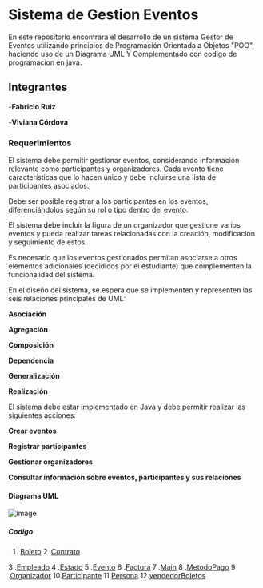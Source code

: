 # Sistema de Gestion Eventos
En este repositorio encontrara el desarrollo de un sistema Gestor de Eventos utilizando principios de Programación Orientada a Objetos "POO", haciendo uso de un Diagrama UML Y Complementado con codigo de programacion en java.
## Integrantes
-**Fabricio Ruiz**


-**Viviana Córdova**

### Requerimientos 
El sistema debe permitir gestionar eventos, considerando información relevante como participantes y organizadores. Cada evento tiene características que lo hacen único y debe incluirse una lista de participantes asociados.

Debe ser posible registrar a los participantes en los eventos, diferenciándolos según su rol o tipo dentro del evento.

El sistema debe incluir la figura de un organizador que gestione varios eventos y pueda realizar tareas relacionadas con la creación, modificación y seguimiento de estos.

Es necesario que los eventos gestionados permitan asociarse a otros elementos adicionales (decididos por el estudiante) que complementen la funcionalidad del sistema.

En el diseño del sistema, se espera que se implementen y representen las seis relaciones principales de UML:

**Asociación**

**Agregación**

**Composición**

**Dependencia**

**Generalización**

**Realización**

El sistema debe estar implementado en Java y debe permitir realizar las siguientes acciones:

**Crear eventos**

**Registrar participantes**

**Gestionar organizadores**

**Consultar información sobre eventos, participantes y sus relaciones**

#### Diagrama UML

![image](https://github.com/user-attachments/assets/8c3db13a-144d-4f5c-87a0-25f1df18361f)

##### Codigo
1. [Boleto](https://github.com/Michu117/GestionEventos/blob/main/GentionEventos/src/Boleto.java)
2 .[Contrato](https://github.com/Michu117/GestionEventos/blob/main/GentionEventos/src/Contrato.java)

3 .[Empleado](https://github.com/Michu117/GestionEventos/blob/main/GentionEventos/src/Empleado.java)
4 .[Estado](https://github.com/Michu117/GestionEventos/blob/main/GentionEventos/src/Estado.java)
5 .[Evento](https://github.com/Michu117/GestionEventos/blob/main/GentionEventos/src/Evento.java)
6 .[Factura](https://github.com/Michu117/GestionEventos/blob/main/GentionEventos/src/Factura.java)
7 .[Main](https://github.com/Michu117/GestionEventos/blob/main/GentionEventos/src/Main.java)
8 .[MetodoPago](https://github.com/Michu117/GestionEventos/blob/main/GentionEventos/src/MetodoPago.java)
9 .[Organizador](https://github.com/Michu117/GestionEventos/blob/main/GentionEventos/src/Organizador.java)
10.[Participante](https://github.com/Michu117/GestionEventos/blob/main/GentionEventos/src/Participante.java)
11.[Persona](https://github.com/Michu117/GestionEventos/blob/main/GentionEventos/src/Persona.java)
12.[vendedorBoletos](https://github.com/Michu117/GestionEventos/blob/main/GentionEventos/src/VendedorBoletos.java)
